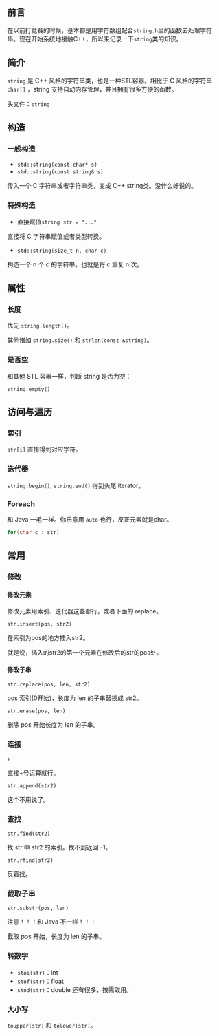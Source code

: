## 前言

在以前打竞赛的时候，基本都是用字符数组配合`string.h`里的函数去处理字符串。现在开始系统地接触C++，所以来记录一下`string`类的知识。

## 简介

`string` 是 C++ 风格的字符串类，也是一种STL容器。相比于 C 风格的字符串 `char[]` ，string 支持自动内存管理，并且拥有很多方便的函数。

头文件：`string`

## 构造

### 一般构造

- `std::string(const char* s)`
- `std::string(const string& s)`

传入一个 C 字符串或者字符串类，变成 C++ string类。没什么好说的。

### 特殊构造

- 直接赋值`string str = "..."`

直接将 C 字符串赋值或者类型转换。

- `std::string(size_t n, char c)`

构造一个 n 个 c 的字符串。也就是将 c 重复 n 次。

## 属性

### 长度

优先 `string.length()`。

其他诸如 `string.size()` 和 `strlen(const &string)`。

### 是否空

和其他 STL 容器一样，判断 string 是否为空：

`string.empty()`

## 访问与遍历

### 索引

`str[i]` 直接得到对应字符。

### 迭代器

`string.begin()`, `string.end()` 得到头尾 iterator。

### Foreach

和 Java 一毛一样。你乐意用 `auto` 也行，反正元素就是char。

```cpp
for(char c : str)
```

## 常用

### 修改

#### 修改元素

修改元素用索引、迭代器这些都行，或者下面的 replace。

`str.insert(pos, str2)`

在索引为pos的地方插入str2。

就是说，插入的str2的第一个元素在修改后的str的pos处。

#### 修改子串

`str.replace(pos, len, str2)`

pos 索引(0开始)，长度为 len 的子串替换成 str2。

`str.erase(pos, len)`

删除 pos 开始长度为 len 的子串。

### 连接

`+`

直接+号运算就行。

`str.append(str2)`

这个不用说了。

### 查找

`str.find(str2)`

找 str 中 str2 的索引。找不到返回 -1。

`str.rfind(str2)`

反着找。

### 截取子串

`str.substr(pos, len)`

注意！！！和 Java 不一样！！！

截取 pos 开始，长度为 len 的子串。

### 转数字

- `stoi(str)`：int
- `stof(str)`：float
- `stod(str)`：double
还有很多，按需取用。

### 大小写

`toupper(str)` 和 `tolower(str)`。